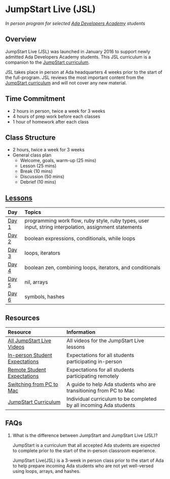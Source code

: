 # JumpStart Live (JSL)
_In person program for selected [Ada Developers Academy](http://adadevelopersacademy.org/) students_

## Overview
JumpStart Live (JSL) was launched in January 2016 to support newly admitted Ada Developers Academy students. This JSL curriculum is a companion to the [JumpStart curriculum](https://github.com/Ada-Developers-Academy/jump-start).

JSL takes place in person at Ada headquarters 4 weeks prior to the start of the full-program. JSL reviews the most important content from the [JumpStart curriculum](https://github.com/Ada-Developers-Academy/jump-start) and will not cover any new material.

## Time Commitment
* 2 hours in person, twice a week for 3 weeks
* 4 hours of prep work before each classes
* 1 hour of homework after each class

## Class Structure
* 2 hours, twice a week for 3 weeks
* General class plan
	* Welcome, goals, warm-up (25 mins)
	* Lesson (25 mins)
	* Break (10 mins)
	* Discussion (50 mins)
	* Debrief (10 mins)

## [Lessons](lessons)
| Day | Topics |
| :--- | :--- |
| [Day 1](lessons/day1) | programming work flow, ruby style, ruby types, user input, string interpolation, assignment statements |
| [Day 2](lessons/day2) | boolean expressions, conditionals, while loops |
| [Day 3](lessons/day3) | loops, iterators |
| [Day 4](lessons/day4) | boolean zen, combining loops, iterators, and conditionals |
| [Day 5](lessons/day5) | nil, arrays |
| [Day 6](lessons/day6) | symbols, hashes |

## Resources
| Resource | Information |
| :--- | :--- |
| [All JumpStart Live Videos](https://adaacademy.hosted.panopto.com/Panopto/Pages/Sessions/List.aspx?folderID=c75a411a-82bb-49a7-916c-a8d819f4225e) | All videos for the JumpStart Live lessons |
| [In-person Student Expectations](expectations.md) | Expectations for all students participating in-person |
| [Remote Student Expectations](remote-expectations.md) | Expectations for all students participating remotely |
| [Switching from PC to Mac](https://gist.github.com/sojeri/9898254abef2d184c659)| A guide to help Ada students who are transitioning from PC to Mac |
| [JumpStart Curriculum](https://github.com/Ada-Developers-Academy/jump-start) | Individual curriculum to be completed by all incoming Ada students |

## FAQs

1. What is the difference between JumpStart and JumpStart Live (JSL)?

	JumpStart is a curriculum that all accepted Ada students are expected to complete prior to the start of the in-person classroom experience.

	JumpStart Live(JSL) is a 3-week in person class prior to the start of Ada to help prepare incoming Ada students who are not yet well-versed using loops, arrays, and hashes.
